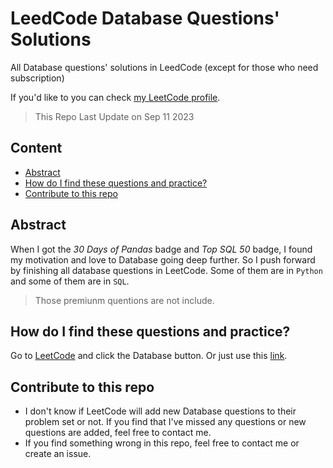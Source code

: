 # LeedCode Database Questions' Solutions
All Database questions' solutions in LeedCode (except for those who need subscription)

If you'd like to you can check [my LeetCode profile](https://leetcode.com/udklover/).

> This Repo Last Update on Sep 11 2023
## Content
- [Abstract](#abstract)
- [How do I find these questions and practice?](#how-do-i-find-these-questions-and-practice)
- [Contribute to this repo](#contribute-to-this-repo)
## Abstract
When I got the *30 Days of Pandas* badge and *Top SQL 50* badge, I found my motivation and love to Database going deep further. So I push forward by finishing all database questions in LeetCode. Some of them are in `Python` and some of them are in `SQL`. 
> Those premiunm quentions are not include.

## How do I find these questions and practice?
Go to [LeetCode](https://leetcode.com/) and click the Database button. Or just use this [link](https://leetcode.com/problemset/database/).

## Contribute to this repo
- I don't know if LeetCode will add new Database questions to their problem set or not. If you find that I've missed any questions or new questions are added, feel free to contact me.
- If you find something wrong in this repo, feel free to contact me or create an issue.
